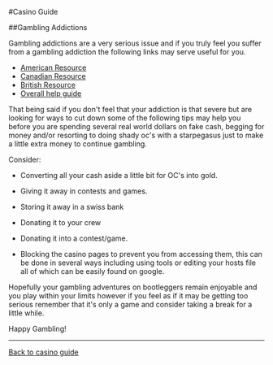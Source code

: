 #Casino Guide

##Gambling Addictions

Gambling addictions are a very serious issue and if you truly feel you suffer from
a gambling addiction the following links may serve useful for you. 

* [American Resource](http://www.ncpgambling.org/)
* [Canadian Resource](https://www.problemgambling.ca/EN/WebSiteLinks/Pages/CanadianResources.aspx)
* [British Resource](http://www.gamcare.org.uk/)
* [Overall help guide](http://www.helpguide.org/articles/addiction/gambling-addiction-and-problem-gambling.htm)

That being said if you don't feel that your addiction is that severe but are looking
for ways to cut down some of the following tips may help you before you are spending
several real world dollars on fake cash, begging for money and/or resorting to doing
shady oc's with a starpegasus just to make a little extra money to continue gambling.

Consider:

* Converting all your cash aside a little bit for OC's into gold.

* Giving it away in contests and games.

* Storing it away in a swiss bank

* Donating it to your crew

* Donating it into a contest/game.

* Blocking the casino pages to prevent you from accessing them, this can be done
in several ways including using tools or editing your hosts file all of which can be
easily found on google.

Hopefully your gambling adventures on bootleggers remain enjoyable and you play within
your limits however if you feel as if it may be getting too serious remember that it's
only a game and consider taking a break for a little while.

Happy Gambling!

---
[Back to casino guide](casino-main.md)
